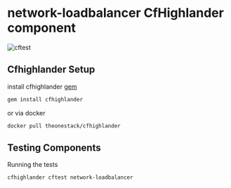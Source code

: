 # network-loadbalancer CfHighlander component

![cftest](https://github.com/theonestack/hl-component-network-loadbalancer/actions/workflows/rspec.yaml/badge.svg)

## Cfhighlander Setup

install cfhighlander [gem](https://github.com/theonestack/cfhighlander)

```bash
gem install cfhighlander
```

or via docker

```bash
docker pull theonestack/cfhighlander
```
## Testing Components

Running the tests

```bash
cfhighlander cftest network-loadbalancer
```
